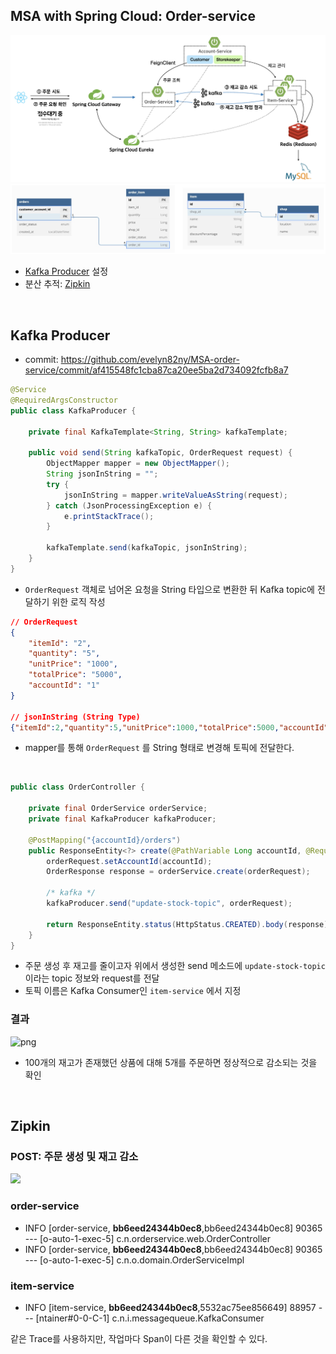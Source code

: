 ## MSA with Spring Cloud: Order-service

![](/_img/architecture_230408.png)
![](/_img/dbdiagram_230422.png)

- [Kafka Producer](#kafka-producer) 설정
- 분산 추적: [Zipkin](#zipkin)

<br>

## Kafka Producer

- commit: https://github.com/evelyn82ny/MSA-order-service/commit/af415548fc1cba87ca20ee5ba2d734092fcfb8a7

```java
@Service
@RequiredArgsConstructor
public class KafkaProducer {

    private final KafkaTemplate<String, String> kafkaTemplate;

    public void send(String kafkaTopic, OrderRequest request) {
        ObjectMapper mapper = new ObjectMapper();
        String jsonInString = "";
        try {
            jsonInString = mapper.writeValueAsString(request);
        } catch (JsonProcessingException e) {
            e.printStackTrace();
        }

        kafkaTemplate.send(kafkaTopic, jsonInString);
    }
}
```
- ```OrderRequest``` 객체로 넘어온 요청을 String 타입으로 변환한 뒤 Kafka topic에 전달하기 위한 로직 작성

```json
// OrderRequest
{
    "itemId": "2",
    "quantity": "5",
    "unitPrice": "1000",
    "totalPrice": "5000",
    "accountId": "1"
}

// jsonInString (String Type)
{"itemId":2,"quantity":5,"unitPrice":1000,"totalPrice":5000,"accountId":2}
```
- mapper를 통해 ```OrderRequest``` 를 String 형태로 변경해 토픽에 전달한다.

<br>

```java
public class OrderController {

    private final OrderService orderService;
    private final KafkaProducer kafkaProducer;

    @PostMapping("{accountId}/orders")
    public ResponseEntity<?> create(@PathVariable Long accountId, @RequestBody OrderRequest orderRequest) {
        orderRequest.setAccountId(accountId);
        OrderResponse response = orderService.create(orderRequest);

        /* kafka */
        kafkaProducer.send("update-stock-topic", orderRequest);

        return ResponseEntity.status(HttpStatus.CREATED).body(response);
    }
}
```
- 주문 생성 후 재고를 줄이고자 위에서 생성한 send 메소드에  ```update-stock-topic``` 이라는 topic 정보와 request를 전달
- 토픽 이름은 Kafka Consumer인 ```item-service``` 에서 지정


### 결과

![png](/_img/result_of_stock_reduction.png)

- 100개의 재고가 존재했던 상품에 대해 5개를 주문하면 정상적으로 감소되는 것을 확인

<br>

## Zipkin

### POST: 주문 생성 및 재고 감소

![](/_img/zipkin_order_and_item_result.png)

### order-service

- INFO [order-service, **bb6eed24344b0ec8**,bb6eed24344b0ec8] 90365 --- [o-auto-1-exec-5] c.n.orderservice.web.OrderController
- INFO [order-service, **bb6eed24344b0ec8**,bb6eed24344b0ec8] 90365 --- [o-auto-1-exec-5] c.n.o.domain.OrderServiceImpl

### item-service

- INFO [item-service, **bb6eed24344b0ec8**,5532ac75ee856649] 88957 --- [ntainer#0-0-C-1] c.n.i.messagequeue.KafkaConsumer

같은 Trace를 사용하지만, 작업마다 Span이 다른 것을 확인할 수 있다.